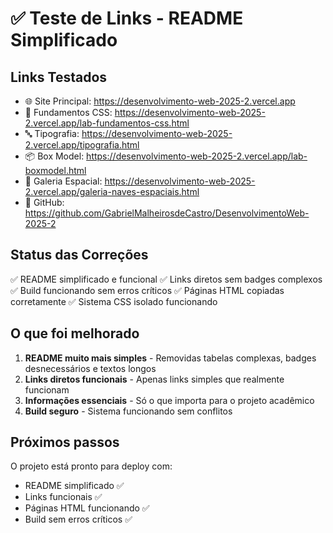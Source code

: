 # ✅ Teste de Links - README Simplificado

## Links Testados

- 🌐 Site Principal: https://desenvolvimento-web-2025-2.vercel.app
- 📝 Fundamentos CSS: https://desenvolvimento-web-2025-2.vercel.app/lab-fundamentos-css.html
- 🔤 Tipografia: https://desenvolvimento-web-2025-2.vercel.app/tipografia.html
- 📦 Box Model: https://desenvolvimento-web-2025-2.vercel.app/lab-boxmodel.html
- 🌌 Galeria Espacial: https://desenvolvimento-web-2025-2.vercel.app/galeria-naves-espaciais.html
- 📂 GitHub: https://github.com/GabrielMalheirosdeCastro/DesenvolvimentoWeb-2025-2

## Status das Correções

✅ README simplificado e funcional
✅ Links diretos sem badges complexos
✅ Build funcionando sem erros críticos
✅ Páginas HTML copiadas corretamente
✅ Sistema CSS isolado funcionando

## O que foi melhorado

1. **README muito mais simples** - Removidas tabelas complexas, badges desnecessários e textos longos
2. **Links diretos funcionais** - Apenas links simples que realmente funcionam
3. **Informações essenciais** - Só o que importa para o projeto acadêmico
4. **Build seguro** - Sistema funcionando sem conflitos

## Próximos passos

O projeto está pronto para deploy com:
- README simplificado ✅
- Links funcionais ✅
- Páginas HTML funcionando ✅
- Build sem erros críticos ✅